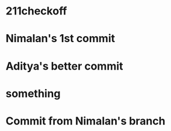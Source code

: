# 211checkoff

# Nimalan's 1st commit
# Aditya's better commit

# something
# Commit from Nimalan's branch
